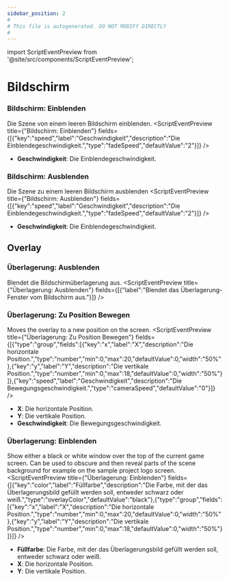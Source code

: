 ```yaml
---
sidebar_position: 2
#
# This file is autogenerated. DO NOT MODIFY DIRECTLY
#
---
```


import ScriptEventPreview from '@site/src/components/ScriptEventPreview';

# Bildschirm

### Bildschirm: Einblenden
Die Szene von einem leeren Bildschirm einblenden.
<ScriptEventPreview title={"Bildschirm: Einblenden"} fields={[{"key":"speed","label":"Geschwindigkeit","description":"Die Einblendegeschwindigkeit.","type":"fadeSpeed","defaultValue":"2"}]} />

- **Geschwindigkeit**: Die Einblendegeschwindigkeit.  

### Bildschirm: Ausblenden
Die Szene zu einem leeren Bildschirm ausblenden
<ScriptEventPreview title={"Bildschirm: Ausblenden"} fields={[{"key":"speed","label":"Geschwindigkeit","description":"Die Einblendegeschwindigkeit.","type":"fadeSpeed","defaultValue":"2"}]} />

- **Geschwindigkeit**: Die Einblendegeschwindigkeit.  

## Overlay
### Überlagerung: Ausblenden
Blendet die Bildschirmüberlagerung aus.
<ScriptEventPreview title={"Überlagerung: Ausblenden"} fields={[{"label":"Blendet das Überlagerung-Fenster vom Bildschirm aus."}]} />


### Überlagerung: Zu Position Bewegen
Moves the overlay to a new position on the screen.
<ScriptEventPreview title={"Überlagerung: Zu Position Bewegen"} fields={[{"type":"group","fields":[{"key":"x","label":"X","description":"Die horizontale Position.","type":"number","min":0,"max":20,"defaultValue":0,"width":"50%"},{"key":"y","label":"Y","description":"Die vertikale Position.","type":"number","min":0,"max":18,"defaultValue":0,"width":"50%"}]},{"key":"speed","label":"Geschwindigkeit","description":"Die Bewegungsgeschwindigkeit.","type":"cameraSpeed","defaultValue":"0"}]} />

- **X**: Die horizontale Position.  
- **Y**: Die vertikale Position.  
- **Geschwindigkeit**: Die Bewegungsgeschwindigkeit.  

### Überlagerung: Einblenden
Show either a black or white window over the top of the current game screen. Can be used to obscure and then reveal parts of the scene background for example on the sample project logo screen.
<ScriptEventPreview title={"Überlagerung: Einblenden"} fields={[{"key":"color","label":"Füllfarbe","description":"Die Farbe, mit der das Überlagerungsbild gefüllt werden soll, entweder schwarz oder weiß.","type":"overlayColor","defaultValue":"black"},{"type":"group","fields":[{"key":"x","label":"X","description":"Die horizontale Position.","type":"number","min":0,"max":20,"defaultValue":0,"width":"50%"},{"key":"y","label":"Y","description":"Die vertikale Position.","type":"number","min":0,"max":18,"defaultValue":0,"width":"50%"}]}]} />

- **Füllfarbe**: Die Farbe, mit der das Überlagerungsbild gefüllt werden soll, entweder schwarz oder weiß.  
- **X**: Die horizontale Position.  
- **Y**: Die vertikale Position.  

